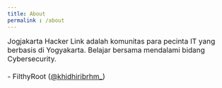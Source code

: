 ```yaml
---
title: About
permalink : /about
---
```

<font size=3>
Jogjakarta Hacker Link adalah komunitas para pecinta IT yang berbasis di Yogyakarta.
Belajar bersama mendalami bidang Cybersecurity.<br><br>
- FilthyRoot (<a href="http://www.instagram.com/khidhiribrhm_">@khidhiribrhm_</a>)<br>